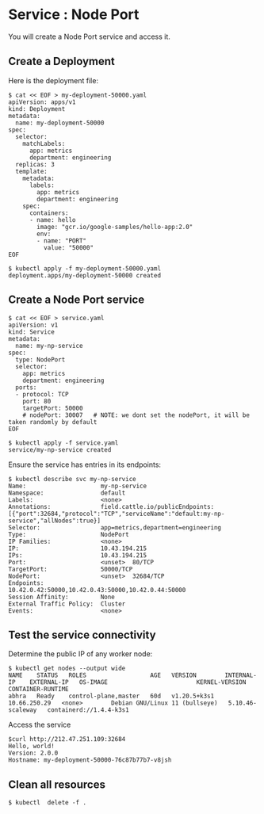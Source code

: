 # Service : Node Port

You will create a Node Port service and access it.

## Create a Deployment

Here is the deployment file:
```console
$ cat << EOF > my-deployment-50000.yaml
apiVersion: apps/v1
kind: Deployment
metadata:
  name: my-deployment-50000
spec:
  selector:
    matchLabels:
      app: metrics
      department: engineering
  replicas: 3
  template:
    metadata:
      labels:
        app: metrics
        department: engineering
    spec:
      containers:
      - name: hello
        image: "gcr.io/google-samples/hello-app:2.0"
        env:
        - name: "PORT"
          value: "50000"
EOF
```

```console
$ kubectl apply -f my-deployment-50000.yaml
deployment.apps/my-deployment-50000 created
```

## Create a Node Port service

```console
$ cat << EOF > service.yaml
apiVersion: v1
kind: Service
metadata:
  name: my-np-service
spec:
  type: NodePort
  selector:
    app: metrics
    department: engineering
  ports:
  - protocol: TCP
    port: 80
    targetPort: 50000
    # nodePort: 30007   # NOTE: we dont set the nodePort, it will be taken randomly by default
EOF
```

```console
$ kubectl apply -f service.yaml
service/my-np-service created
```

Ensure the service has entries in its endpoints:
```console
$ kubectl describe svc my-np-service
Name:                     my-np-service
Namespace:                default
Labels:                   <none>
Annotations:              field.cattle.io/publicEndpoints: [{"port":32684,"protocol":"TCP","serviceName":"default:my-np-service","allNodes":true}]
Selector:                 app=metrics,department=engineering
Type:                     NodePort
IP Families:              <none>
IP:                       10.43.194.215
IPs:                      10.43.194.215
Port:                     <unset>  80/TCP
TargetPort:               50000/TCP
NodePort:                 <unset>  32684/TCP
Endpoints:                10.42.0.42:50000,10.42.0.43:50000,10.42.0.44:50000
Session Affinity:         None
External Traffic Policy:  Cluster
Events:                   <none>
```

## Test the service connectivity

Determine the public IP of any worker node:
```console
$ kubectl get nodes --output wide
NAME    STATUS   ROLES                  AGE   VERSION        INTERNAL-IP    EXTERNAL-IP   OS-IMAGE                         KERNEL-VERSION     CONTAINER-RUNTIME
abhra   Ready    control-plane,master   60d   v1.20.5+k3s1   10.66.250.29   <none>        Debian GNU/Linux 11 (bullseye)   5.10.46-scaleway   containerd://1.4.4-k3s1
```

Access the service
```console
$curl http://212.47.251.109:32684
Hello, world!
Version: 2.0.0
Hostname: my-deployment-50000-76c87b77b7-v8jsh
```
## Clean all resources

```console
$ kubectl  delete -f .
```
